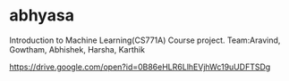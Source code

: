 # abhyasa
Introduction to Machine Learning(CS771A) Course project. Team:Aravind, Gowtham, Abhishek, Harsha, Karthik

https://drive.google.com/open?id=0B86eHLR6LlhEVjhWc19uUDFTSDg
